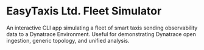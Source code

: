 # EasyTaxis Ltd. Fleet Simulator

An interactive CLI app simulating a fleet of smart taxis sending observability data to a Dynatrace Environment.
Useful for demonstrating Dynatrace open ingestion, generic topology, and unified analysis.
